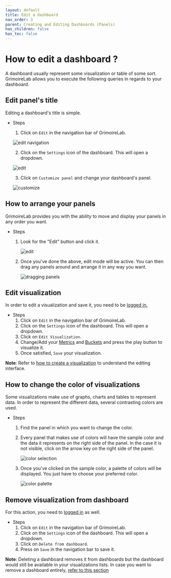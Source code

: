 ```yaml
---
layout: default
title: Edit a dashboard
nav_order: 3
parent: Creating and Editing Dashboards (Panels)
has_children: false
has_toc: false
---
```


# How to edit a dashboard ?

A dashboard usually represent some visualization or table of some sort. GrimoireLab allows
you to execute the following queries in regards to your dashboard.

## Edit panel's title

Editing a dashboard's title is simple.
- Steps
    1. Click on `Edit` in the navigation bar of GrimoireLab.

   ![edit navigation](../assets/edit_nav.png)

    2. Click on the `Settings` icon of the dashboard. This will open a dropdown.

    ![edit](../assets/edit.png)

    3. Click on `Customize panel` and change your dashboard's panel.

    ![customize](../assets/customize.png)

## How to arrange your panels

GrimoireLab provides you with the ability to move and display your panels in any order you
want.

- Steps
  1. Look for the "Edit" button and click it.

     ![edit](../assets/edit_button.png)

  2. Once you've done the above, edit mode will be active. You can then drag any panels
     around and arrange it in any way you want.

     ![dragging panels](../assets/drag.gif)

## Edit visualization

In order to edit a visualization and save it, you need to be [logged
in.](https://vsevagen.github.io/grimoirelab-tutorial/docs/dashboards/dashboard-access/#how-to-login)
- Steps
    1. Click on `Edit` in the navigation bar of GrimoireLab.
    2. Click on the `Settings` icon of the dashboard. This will open a dropdown.
    3. Click on `Edit Visualization`.
    4. Change/Add your
       [Metrics](https://vsevagen.github.io/grimoirelab-tutorial/docs/dashboard/create-visualization/#metrics)
       and
       [Buckets](https://vsevagen.github.io/grimoirelab-tutorial/docs/dashboard/create-visualization/#buckets)
       and press the play button to visualize it.
    5. Once satisfied, `Save` your visualization.


**Note**: Refer to [how to create a
visualization](https://vsevagen.github.io/grimoirelab-tutorial/docs/dashboards/new-dashboard/)
to understand the editing interface.

## How to change the color of visualizations

Some visualizations make use of graphs, charts and tables to represent data. In order to
represent the different data, several contrasting colors are used.

- Steps
  1. Find the panel in which you want to change the color.
  2. Every panel that makes use of colors will have the sample color and the data it
     represents on the right side of the panel. In the case it is not visible, click on
     the arrow key on the right side of the panel. 

     ![color selection](../assets/color.png)

  3. Once you've clicked on the sample color, a palette of colors will be displayed. You
     just have to choose your preferred color. 

     ![color palette](../assets/color_palette.png)


##  Remove visualization from dashboard

For this action, you need to [logged
in](https://vsevagen.github.io/grimoirelab-tutorial/docs/dashboards/dashboard-access/#how-to-login) as
well.
- Steps
    1. Click on `Edit` in the navigation bar of GrimoireLab.
    2. Click on the `Settings` icon of the dashboard. This will open a dropdown.
    3. Click on `Delete from dashboard`.
    4. Press on `Save` in the navigation bar to save it.

**Note**: Deleting a dashboard removes it from dashboards but the dashboard would still be
available in your visualizations lists. In case you want to remove a dashboard entirely,
[refer to this
section](https://vsevagen.github.io/grimoirelab-tutorial/docs/dashboard/remove-dashboard/)